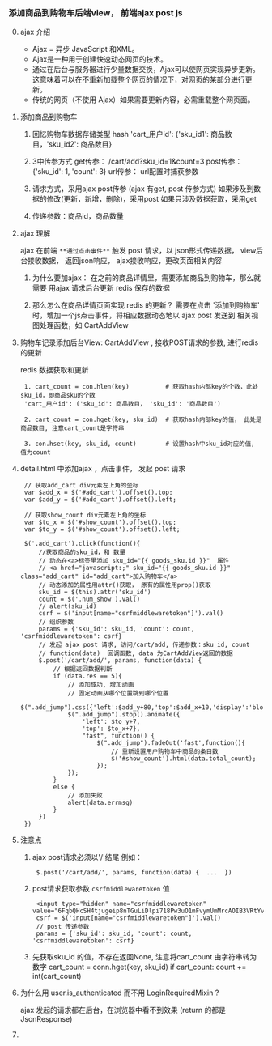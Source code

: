 ### 添加商品到购物车后端view， 前端ajax post js
0. ajax 介绍

    * Ajax = 异步 JavaScript 和XML。
    * Ajax是一种用于创建快速动态网页的技术。
    * 通过在后台与服务器进行少量数据交换，Ajax可以使网页实现异步更新。这意味着可以在不重新加载整个网页的情况下，对网页的某部分进行更新。
    * 传统的网页（不使用 Ajax）如果需要更新内容，必需重载整个网页面。

1. 添加商品到购物车
    
    1. 回忆购物车数据存储类型
        hash
        'cart_用户id': {'sku_id1': 商品数目，'sku_id2': 商品数目} 
    
    2. 3中传参方式
        get传参： /cart/add?sku_id=1&count=3
        post传参： {'sku_id': 1, 'count': 3}
        url传参： url配置时捕获参数 
    
    3. 请求方式，采用ajax post传参 (ajax 有get, post 传参方式)
        如果涉及到数据的修改(更新，新增，删除)，采用post
        如果只涉及数据获取，采用get
        
    4. 传递参数：商品id，商品数量
    
2. ajax 理解
    
    ajax 在前端 `**通过点击事件**` 触发 post 请求，以 json形式传递数据， view后台接收数据， 返回json响应， ajax接收响应，更改页面相关内容
    
    1. 为什么要加ajax：
        在之前的商品详情里，需要添加商品到购物车，那么就需要 用ajax 请求后台更新 redis 保存的数据
    
    2. 那么怎么在商品详情页面实现 redis 的更新？
        需要在点击 '添加到购物车' 时，增加一个js点击事件，将相应数据动态地以 ajax post 发送到
        相关视图处理函数，如 CartAddView

3. 购物车记录添加后台View: CartAddView , 接收POST请求的参数, 进行redis的更新
        
    redis 数据获取和更新
    
        1. cart_count = con.hlen(key)          # 获取hash内部key的个数，此处sku_id，即商品sku的个数
        'cart_用户id': ('sku_id': 商品数目， 'sku_id': '商品数目')
        
        2. cart_count = con.hget(key, sku_id)  # 获取hash内部key的值， 此处是商品数目, 注意cart_count是字符串
        
        3. con.hset(key, sku_id, count)        # 设置hash中sku_id对应的值, 值为count

4. detail.html 中添加ajax ，点击事件， 发起 post 请求

        // 获取add_cart div元素左上角的坐标
		var $add_x = $('#add_cart').offset().top;
		var $add_y = $('#add_cart').offset().left;

        // 获取show_count div元素左上角的坐标
		var $to_x = $('#show_count').offset().top;
		var $to_y = $('#show_count').offset().left;

        $('.add_cart').click(function(){
            //获取商品的sku_id，和 数量
            // 动态在<a>标签里添加 sku_id="{{ goods_sku.id }}"  属性
            // <a href="javascript:;" sku_id="{{ goods_sku.id }}" class="add_cart" id="add_cart">加入购物车</a>
            // 动态添加的属性用attr()获取， 原有的属性用prop()获取
            sku_id = $(this).attr('sku_id')
            count = $('.num_show').val()
            // alert(sku_id)
            csrf = $('input[name="csrfmiddlewaretoken"]').val()
            // 组织参数
            params = {'sku_id': sku_id, 'count': count, 'csrfmiddlewaretoken': csrf}
            // 发起 ajax post 请求, 访问/cart/add, 传递参数：sku_id, count
            // function(data)  回调函数, data 为CartAddView返回的数据
            $.post('/cart/add/', params, function(data) {
                // 根据返回数据判断
                if (data.res == 5){
                    // 添加成功, 增加动画
                    // 固定动画从哪个位置跳到哪个位置   
                    $(".add_jump").css({'left':$add_y+80,'top':$add_x+10,'display':'block'})             
                    $(".add_jump").stop().animate({
                        'left': $to_y+7,
                        'top': $to_x+7},
                        "fast", function() {
                            $(".add_jump").fadeOut('fast',function(){
                                // 重新设置用户购物车中商品的条目数
                                $('#show_count').html(data.total_count);
                            });
                    });                
                }
                else {
                    // 添加失败
                    alert(data.errmsg)
                }
            })
        })
        

        
5. 注意点
    
    1. ajax post请求必须以'/'结尾
        例如：  
        
            $.post('/cart/add/', params, function(data) {  ...  })
    
    2. post请求获取参数 `csrfmiddlewaretoken` 值
            
            <input type="hidden" name="csrfmiddlewaretoken" value="6FqbQHcSH4tjugeip8nTGuLiDlpi718Pw3uO1mFvymUmMrcAOIB3VRtYvYQCC4jK">        
            csrf = $('input[name="csrfmiddlewaretoken"]').val()
            // post 传递参数
            params = {'sku_id': sku_id, 'count': count, 'csrfmiddlewaretoken': csrf}
            
    3. 先获取sku_id 的值，不存在返回None, 注意将cart_count 由字符串转为数字
		cart_count = conn.hget(key, sku_id)
		if cart_count:
			count += int(cart_count) 

6. 为什么用 user.is_authenticated 而不用 LoginRequiredMixin ?

    ajax 发起的请求都在后台，在浏览器中看不到效果 (return 的都是 JsonResponse)

7.     			       